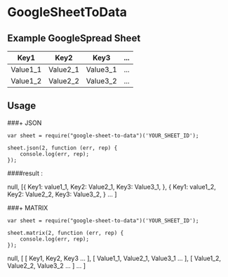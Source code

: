 # GoogleSheetToData


## Example GoogleSpread Sheet
| Key1     | Key2    | Key3 | ... |
| --------|---------|-------|-----|
| Value1_1  | Value2_1   | Value3_1    | ... |
| Value1_2 | Value2_2 | Value3_2    | ... |

## Usage

###+ JSON
```
var sheet = require("google-sheet-to-data")('YOUR_SHEET_ID');

sheet.json(2, function (err, rep) {
    console.log(err, rep);
});
```

####result : 

null, 
[{
  Key1: value1_1,
  Key2: Value2_1,
  Key3: Value3_1,
},
{
  Key1: value1_2,
  Key2: Value2_2,
  Key3: Value3_2,
}
...
]




###+ MATRIX
```
var sheet = require("google-sheet-to-data")('YOUR_SHEET_ID');

sheet.matrix(2, function (err, rep) {
    console.log(err, rep);
});
```


null, 
[
  [
    Key1,
    Key2,
    Key3
    ...
  ],
  [
    Value1_1,
    Value2_1,
    Value3_1
    ...
  ],
  [
    Value1_2,
    Value2_2,
    Value3_2
    ...
  ]
  ...
]
